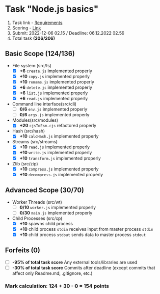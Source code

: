 # Task "Node.js basics"

1. Task link - [Requirements](https://github.com/AlreadyBored/nodejs-assignments/blob/main/assignments/nodejs-basics/assignment.md)
2. Scoring - [Link](https://github.com/AlreadyBored/nodejs-assignments/blob/main/assignments/nodejs-basics/score.md)
3. Submit: 2022-12-06 02.15 / Deadline: 06.12.2022 02.59
4. Total task **(206/206)**

## Basic Scope **(124/136)**

- File system (src/fs)
  - [x] **+6** `create.js` implemented properly
  - [x] **+10** `copy.js` implemented properly
  - [x] **+10** `rename.js` implemented properly
  - [x] **+6** `delete.js` implemented properly
  - [x] **+6** `list.js` implemented properly
  - [x] **+6** `read.js` implemented properly
- Command line interface(src/cli)
  - [ ] **0/6** `env.js` implemented properly
  - [ ] **0/6** `args.js` implemented properly
- Modules(src/modules)
  - [x] **+20** `cjsToEsm.cjs` refactored properly
- Hash (src/hash)
  - [x] **+10** `calcHash.js` implemented properly
- Streams (src/streams)
  - [x] **+10** `read.js` implemented properly
  - [x] **+10** `write.js` implemented properly
  - [x] **+10** `transform.js` implemented properly
- Zlib (src/zip)
  - [x] **+10** `compress.js` implemented properly
  - [x] **+10** `decompress.js` implemented properly

## Advanced Scope **(30/70)**

- Worker Threads (src/wt)
  - [ ] **0/10** `worker.js` implemented properly
  - [ ] **0/30** `main.js` implemented properly
- Child Processes (src/cp)
  - [x] **+10** spawns child process
  - [x] **+10** child process `stdin` receives input from master process `stdin`
  - [x] **+10** child process `stdout` sends data to master process `stdout`

## Forfeits **(0)**

- [ ] **-95% of total task score** Any external tools/libraries are used
- [ ] **-30% of total task score** Commits after deadline (except commits that affect only Readme.md, .gitignore, etc.)

### **Mark calculation: 124 + 30 - 0 = 154 points**
